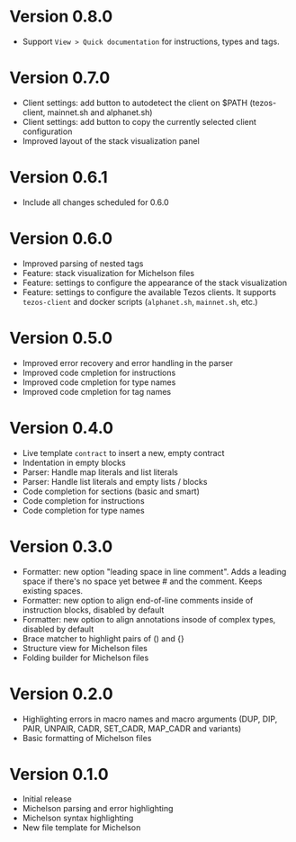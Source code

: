 # Version 0.8.0
- Support `View > Quick documentation` for instructions, types and tags.

# Version 0.7.0
- Client settings: add button to autodetect the client on $PATH (tezos-client, mainnet.sh and alphanet.sh)
- Client settings: add button to copy the currently selected client configuration
- Improved layout of the stack visualization panel

# Version 0.6.1
- Include all changes scheduled for 0.6.0

# Version 0.6.0
- Improved parsing of nested tags
- Feature: stack visualization for Michelson files
- Feature: settings to configure the appearance of the stack visualization 
- Feature: settings to configure the available Tezos clients. It supports `tezos-client` and docker scripts (`alphanet.sh`, `mainnet.sh`, etc.)

# Version 0.5.0
- Improved error recovery and error handling in the parser
- Improved code cmpletion for instructions
- Improved code cmpletion for type names
- Improved code cmpletion for tag names

# Version 0.4.0
- Live template `contract` to insert a new, empty contract
- Indentation in empty blocks
- Parser: Handle map literals and list literals
- Parser: Handle list literals and empty lists / blocks
- Code completion for sections (basic and smart)
- Code completion for instructions
- Code completion for type names

# Version 0.3.0
- Formatter: new option "leading space in line comment". Adds a leading space if there's no space yet betwee # and the comment. Keeps existing spaces.
- Formatter: new option to align end-of-line comments inside of instruction blocks, disabled by default
- Formatter: new option to align annotations insode of complex types, disabled by default
- Brace matcher to highlight pairs of () and {}
- Structure view for Michelson files
- Folding builder for Michelson files

# Version 0.2.0
- Highlighting errors in macro names and macro arguments
  (DUP, DIP, PAIR, UNPAIR, CADR, SET_CADR, MAP_CADR and variants)
- Basic formatting of Michelson files

# Version 0.1.0
- Initial release
- Michelson parsing and error highlighting
- Michelson syntax highlighting
- New file template for Michelson
